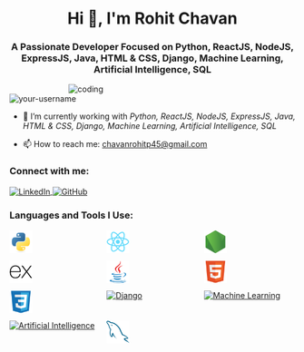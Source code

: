 <h1 align="center">Hi 👋, I'm Rohit Chavan</h1>
<h3 align="center">A Passionate Developer Focused on Python, ReactJS, NodeJS, ExpressJS, Java, HTML & CSS, Django, Machine Learning, Artificial Intelligence, SQL </h3>

<!-- Insert the coding image -->
<img align="right" alt="coding" width="400" src="https://user-images.githubusercontent.com/55389276/140866485-8fb1c876-9a8f-4d6a-98dc-08c4981eaf70.gif">

<!-- Profile view counter -->
<p align="left"> 
  <img src="https://komarev.com/ghpvc/?username=your-username&label=Profile%20views&color=0e75b6&style=flat" alt="your-username" /> 
</p>

- 🌱 I’m currently working with *Python, ReactJS, NodeJS, ExpressJS, Java, HTML & CSS, Django, Machine Learning, Artificial Intelligence, SQL*

- 📫 How to reach me: chavanrohitp45@gmail.com

<h3 align="left">Connect with me:</h3>

<!-- Social icons with links -->
<p align="left">
  <a href="https://www.linkedin.com/in/rohit-chavan-0b2b06249/" target="blank">
    <img align="center" src="https://raw.githubusercontent.com/rahuldkjain/github-profile-readme-generator/master/src/images/icons/Social/linked-in-alt.svg" alt="LinkedIn" height="30" width="40" />
  </a>
  <a href="https://github.com/chavanrohitp45" target="_blank" rel="noreferrer">
    <img align="center" src="https://raw.githubusercontent.com/rahuldkjain/github-profile-readme-generator/master/src/images/icons/Social/github.svg" 
    alt="GitHub" height="30" width="40" />
</a>
</p>


<h3 align="left">Languages and Tools I Use:</h3>

<!-- Languages and tools focused on Python, React, C, C++, HTML, and CSS -->
<div class="tools-grid" style="display: grid; grid-template-columns: repeat(3, 1fr); gap: 10px; margin-top: 10px;">
  <a href="https://www.python.org" target="_blank" rel="noreferrer">
    <img src="https://raw.githubusercontent.com/devicons/devicon/master/icons/python/python-original.svg" alt="Python" width="40" height="40"/>
  </a>
  <a href="https://reactjs.org/" target="_blank" rel="noreferrer">
    <img src="https://raw.githubusercontent.com/devicons/devicon/master/icons/react/react-original.svg" alt="ReactJS" width="40" height="40"/>
  </a>
  <a href="https://nodejs.org/" target="_blank" rel="noreferrer">
    <img src="https://raw.githubusercontent.com/devicons/devicon/master/icons/nodejs/nodejs-original.svg" alt="NodeJS" width="40" height="40"/>
  </a>
  <a href="https://expressjs.com/" target="_blank" rel="noreferrer">
    <img src="https://raw.githubusercontent.com/devicons/devicon/master/icons/express/express-original.svg" alt="ExpressJS" width="40" height="40"/>
  </a>
  <a href="https://www.java.com" target="_blank" rel="noreferrer">
    <img src="https://raw.githubusercontent.com/devicons/devicon/master/icons/java/java-original.svg" alt="Java" width="40" height="40"/>
  </a>
  <a href="https://developer.mozilla.org/en-US/docs/Web/HTML" target="_blank" rel="noreferrer">
    <img src="https://raw.githubusercontent.com/devicons/devicon/master/icons/html5/html5-original.svg" alt="HTML" width="40" height="40"/>
  </a>
  <a href="https://developer.mozilla.org/en-US/docs/Web/CSS" target="_blank" rel="noreferrer">
    <img src="https://raw.githubusercontent.com/devicons/devicon/master/icons/css3/css3-original.svg" alt="CSS" width="40" height="40"/>
  </a>
  <a href="https://www.djangoproject.com/" target="_blank" rel="noreferrer">
    <img src="https://cdn.jsdelivr.net/gh/devicons/devicon/icons/django/django-original.svg" alt="Django" width="40" height="40"/>
  </a>
  <a href="https://scikit-learn.org/stable/" target="_blank" rel="noreferrer">
    <img src="https://raw.githubusercontent.com/scikit-learn/scikit-learn/main/doc/logos/scikit-learn-logo.png" alt="Machine Learning" width="40" height="40"/>
  </a>
  <a href="https://en.wikipedia.org/wiki/Artificial_intelligence" target="_blank" rel="noreferrer">
    <img src="https://img.icons8.com/ios/50/000000/artificial-intelligence.png" alt="Artificial Intelligence" width="40" height="40"/>
  </a>
  <a href="https://www.mysql.com/" target="_blank" rel="noreferrer">
    <img src="https://raw.githubusercontent.com/devicons/devicon/master/icons/mysql/mysql-original.svg" alt="SQL" width="40" height="40"/>
  </a>
</div>

